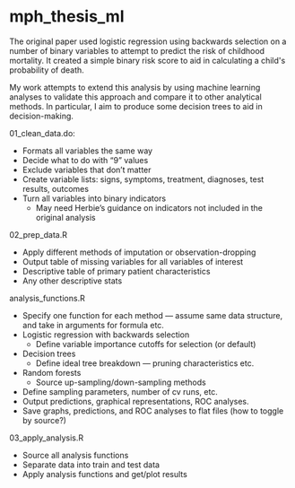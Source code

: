 # mph_thesis_ml
The original paper used logistic regression using backwards selection on a number of binary variables
to attempt to predict the risk of childhood mortality. It created a simple binary risk score to aid
in calculating a child's probability of death.

My work attempts to extend this analysis by using machine learning analyses to validate this approach
and compare it to other analytical methods. In particular, I aim to produce some decision trees to aid in 
decision-making.

01_clean_data.do: 
* Formats all variables the same way
* Decide what to do with “9” values 
* Exclude variables that don’t matter
* Create variable lists: signs, symptoms, treatment, diagnoses, test results, outcomes
* Turn all variables into binary indicators
  * May need Herbie’s guidance on indicators not included in the original analysis

02_prep_data.R
* Apply different methods of imputation or observation-dropping
* Output table of missing variables for all variables of interest
* Descriptive table of primary patient characteristics
* Any other descriptive stats

analysis_functions.R
* Specify one function for each method — assume same data structure, and take in arguments for formula etc.
* Logistic regression with backwards selection
  * Define variable importance cutoffs for selection (or default)
* Decision trees
  * Define ideal tree breakdown — pruning characteristics etc.
* Random forests
  * Source up-sampling/down-sampling methods
* Define sampling parameters, number of cv runs, etc.
* Output predictions, graphical representations, ROC analyses.
* Save graphs, predictions, and ROC analyses to flat files (how to toggle by source?)

03_apply_analysis.R
* Source all analysis functions
* Separate data into train and test data
* Apply analysis functions and get/plot results

